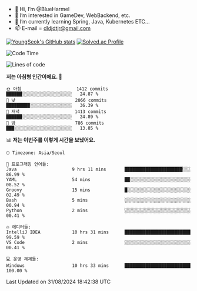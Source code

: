- 👋 Hi, I’m @BlueHarmel
- 👀 I’m interested in GameDev, WebBackend, etc.
- 🌱 I’m currently learning Spring, Java, Kubernetes ETC...
- 📫 E-mail = dldjdtjr@gmail.com

[![YoungSeok's GitHub stats](https://github-readme-stats.vercel.app/api?username=BlueHarmel&show_icons=true&theme=transparent)](https://github.com/anuraghazra/github-readme-stats)
[![Solved.ac Profile](http://mazassumnida.wtf/api/v2/generate_badge?boj=dldjdtjr)](https://solved.ac/dldjdtjr/)

<!--START_SECTION:waka-->
![Code Time](http://img.shields.io/badge/Code%20Time-671%20hrs%201%20min-blue)

![Lines of code](https://img.shields.io/badge/%EC%A0%80%EB%8A%94%20%EC%97%AC%ED%83%9C%EA%B9%8C%EC%A7%80%20-46.4%20million%20%EC%A4%84%EC%9D%98%20%EC%BD%94%EB%93%9C%EB%A5%BC%20%EC%9E%91%EC%84%B1%ED%96%88%EC%96%B4%EC%9A%94.-blue)

**저는 아침형 인간이에요. 🐤** 

```text
🌞 아침                     1412 commits        ██████░░░░░░░░░░░░░░░░░░░   24.87 % 
🌆 낮　                     2066 commits        █████████░░░░░░░░░░░░░░░░   36.39 % 
🌃 저녁                     1413 commits        ██████░░░░░░░░░░░░░░░░░░░   24.89 % 
🌙 밤　                     786 commits         ███░░░░░░░░░░░░░░░░░░░░░░   13.85 % 
```


📊 **저는 이번주를 이렇게 시간을 보냈어요.** 

```text
🕑︎ Timezone: Asia/Seoul

💬 프로그래밍 언어들: 
Java                     9 hrs 11 mins       ██████████████████████░░░   86.99 % 
YAML                     54 mins             ██░░░░░░░░░░░░░░░░░░░░░░░   08.52 % 
Groovy                   15 mins             █░░░░░░░░░░░░░░░░░░░░░░░░   02.49 % 
Bash                     5 mins              ░░░░░░░░░░░░░░░░░░░░░░░░░   00.94 % 
Python                   2 mins              ░░░░░░░░░░░░░░░░░░░░░░░░░   00.41 % 

🔥 에디터들: 
IntelliJ IDEA            10 hrs 31 mins      █████████████████████████   99.59 % 
VS Code                  2 mins              ░░░░░░░░░░░░░░░░░░░░░░░░░   00.41 % 

💻 운영 체제들: 
Windows                  10 hrs 33 mins      █████████████████████████   100.00 % 
```


 Last Updated on 31/08/2024 18:42:38 UTC
<!--END_SECTION:waka-->
<!---
BlueHarmel/BlueHarmel is a ✨ special ✨ repository because its `README.md` (this file) appears on your GitHub profile.
You can click the Preview link to take a look at your changes.
--->

